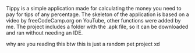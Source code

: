 Tippy is a simple application made for calculating the money you need to pay for tips of any percentage. The skeleton of the application is based on a video by freeCodeCamp.org on YouTube, other functions were added by me. The project includes a folder with the .apk file, so it can be downloaded and ran without needing an IDE.









why are you reading this btw this is just a random pet project xd
